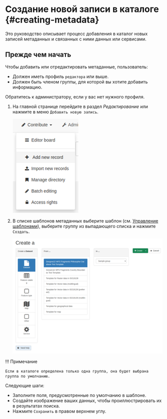 # Создание новой записи в каталоге {#creating-metadata}

Это руководство описывает процесс добавления в каталог новых записей метаданных и связанных с ними данных или сервисами.

## Прежде чем начать

Чтобы добавить или отредактировать метаданные, пользователь:

- Должен иметь профиль `редактора` или выше.
- Должен быть членом группы, для которой вы хотите добавить информацию.

Обратитесь к администратору, если у вас нет нужного профиля.

1.  На главной странице перейдите в раздел *Редактирование* или нажмите в меню `Добавить новую запись`.

    ![](img/add-new-record.png)

2.  В списке шаблонов метаданных выберите шаблон (см. [Управление шаблонами](managing-templates.md)), выберите группу из выпадающего списка и нажмите `Создать`.

    ![](img/creating-metadata.png)

!!! Примечание

    Если в каталоге определена только одна группа, она будет выбрана группа по умолчанию.

Следующие шаги:

- Заполните поля, предусмотренные по умолчанию в шаблоне.
- Создайте изображение ваших данных, чтобы проиллюстрировать их в результатах поиска.
- Нажмите `Сохранить` в правом верхнем углу.